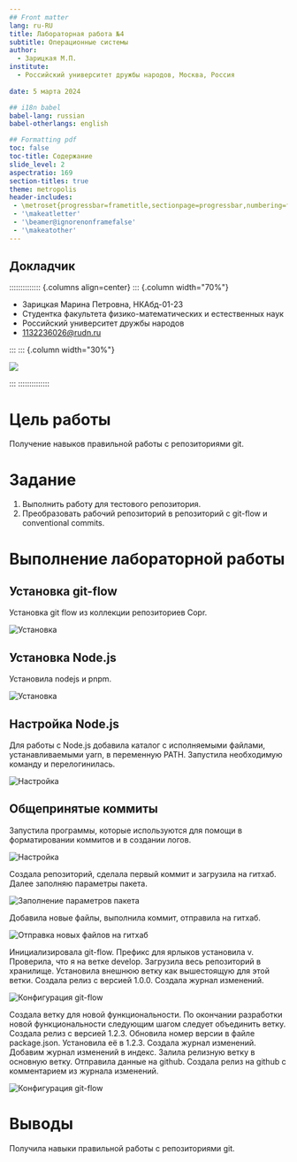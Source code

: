 ```yaml
---
## Front matter
lang: ru-RU
title: Лабораторная работа №4
subtitle: Операционные системы
author:
  - Зарицкая М.П.
institute:
  - Российский университет дружбы народов, Москва, Россия
  
date: 5 марта 2024

## i18n babel
babel-lang: russian
babel-otherlangs: english

## Formatting pdf
toc: false
toc-title: Содержание
slide_level: 2
aspectratio: 169
section-titles: true
theme: metropolis
header-includes:
 - \metroset{progressbar=frametitle,sectionpage=progressbar,numbering=fraction}
 - '\makeatletter'
 - '\beamer@ignorenonframefalse'
 - '\makeatother'
---
```


## Докладчик

:::::::::::::: {.columns align=center}
::: {.column width="70%"}

  * Зарицкая Марина Петровна, НКАбд-01-23
  * Студентка факультета физико-математических и естественных наук
  * Российский университет дружбы народов
  * [1132236026@rudn.ru](mailto:1132236026@rudn.ru)

:::
::: {.column width="30%"}

![](./image/я.jpg)

:::
::::::::::::::

# Цель работы

Получение навыков правильной работы с репозиториями git. 

# Задание

1. Выполнить работу для тестового репозитория. 
2. Преобразовать рабочий репозиторий в репозиторий с git-flow и conventional commits. 

# Выполнение лабораторной работы

## Установка git-flow

Установка git flow из коллекции репозиториев Copr.
  
![Установка](image/1.png)


## Установка Node.js

Установила nodejs и pnpm.

![Установка](image/2.png)

## Настройка Node.js

Для работы с Node.js добавила каталог с исполняемыми файлами, устанавливаемыми yarn, в переменную PATH. Запустила необходимую команду и перелогинилась.

![Настройка](image/3.png)

## Общепринятые коммиты

Запустила программы, которые используются для помощи в форматировании коммитов и в создании логов.

![Настройка](image/4.png)


Создала репозиторий, сделала первый коммит и загрузила на гитхаб. Далее заполняю параметры пакета.

![Заполнение параметров пакета](image/5.png)

Добавила новые файлы, выполнила коммит, отправила на гитхаб.

![Отправка новых файлов на гитхаб](image/6.png)


Инициализировала git-flow. Префикс для ярлыков установила v. Проверила, что я на ветке develop. Загрузила весь репозиторий в хранилище. Установила внешнюю ветку как вышестоящую для этой ветки. Создала релиз с версией 1.0.0. Создала журнал изменений.

![Конфигурация git-flow](image/7.png)


Создала ветку для новой функциональности. По окончании разработки новой функциональности следующим шагом следует объединить ветку. 
Создала релиз с версией 1.2.3. Обновила номер версии в файле package.json. Установила её в 1.2.3. Создала журнал изменений. Добавим журнал изменений в индекс. Залила релизную ветку в основную ветку. Отправила данные на github. Создала релиз на github с комментарием из журнала изменений.

![Конфигурация git-flow](image/8.png)

# Выводы

 Получила навыки правильной работы с репозиториями git. 
